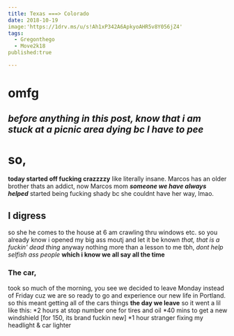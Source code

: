 ```yaml
---
title: Texas ===> Colorado 
date: 2018-10-19
image:'https://1drv.ms/u/s!Ah1xP342A6ApkyoAHR5v8Y056jZ4'
tags:
  - Gregonthego
  - Move2k18
published:true

---
```


# omfg
*before anything in this post, know that i am stuck at a picnic area dying bc I have to pee*
------

# so,
__today started off fucking crazzzzy__ like literally insane.
Marcos has an older brother thats an addict, now Marcos mom *__someone we have always helped__* started being fucking shady bc she couldnt have her way, lmao. 
## I digress
so she he comes to the house at 6 am crawling thru windows etc. so you already know i opened my big ass moutj and let it be known *that, that is a fuckin' dead thing* anyway nothing more than a lesson to me tbh, *dont help selfish ass people* __which i know we all say all the time__
### The car, 
took so much of the morning, you see we decided to leave Monday instead of Friday cuz we are so ready to go and experience our new life in Portland. 
so this meant getting all of the cars things __the day we leave__ so it went a lil like this:
*2 hours at stop number one for tires and oil
*40 mins to get a new windshield [for 150, its brand fuckin new]
*1 hour stranger fixing my headlight & car lighter 